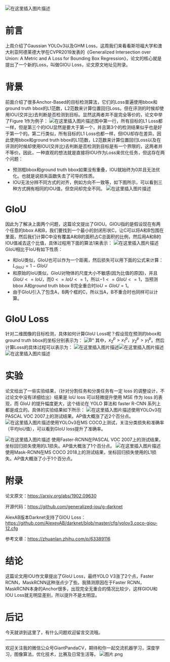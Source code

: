 ![在这里插入图片描述](https://img-blog.csdnimg.cn/20191214132653222.png?x-oss-process=image/watermark,type_ZmFuZ3poZW5naGVpdGk,shadow_10,text_aHR0cHM6Ly9ibG9nLmNzZG4ubmV0L2p1c3Rfc29ydA==,size_16,color_FFFFFF,t_70)
# 前言
上周介绍了Gaussian YOLOv3以及GHM Loss，这周我们来看看斯坦福大学和澳大利亚阿德莱德大学在CVPR2019发表的《Generalized Intersection over Union: A Metric and A Loss for Bounding Box Regression》，论文的核心就是提出了一个新的Loss，叫做GIOU Loss，论文原文地址见附录。

# 背景
前面介绍了很多Anchor-Based的目标检测算法，它们的Loss普遍使用bbox和ground truth bbox的L1范数，L2范数来计算位置回归Loss。但在评测的时候却使用IOU(交并比)去判断是否检测到目标。显然这两者并不是完全等价的，论文中举了Figure 1作为例子：
![在这里插入图片描述](https://img-blog.csdnimg.cn/20191214132621872.png?x-oss-process=image/watermark,type_ZmFuZ3poZW5naGVpdGk,shadow_10,text_aHR0cHM6Ly9ibG9nLmNzZG4ubmV0L2p1c3Rfc29ydA==,size_16,color_FFFFFF,t_70)图中第一行，所有目标的L1 Loss都一样，但是第三个的IOU显然是要大于第一个，并且第3个的检测结果似乎也是好于第一个的。第二行类似，所有目标的L1 Loss也都一样，但IOU却存在差异。因此使用bbox和ground truth bbox的L1范数，L2范数来计算位置回归Loss以及在评测的时候却使用IOU(交并比)去判断是否检测到目标是有一个界限的，这两者并不等价。因此，一种直观的想法就是直接将IOU作为Loss来优化任务，但这存在两个问题：
- 预测框bbox和ground truth bbox如果没有重叠，IOU就始终为0并且无法优化。也就是说损失函数失去了可导的性质。
- IOU无法分辨不同方式的对齐，例如方向不一致等，如下图所示，可以看到三种方式拥有相同的IOU值，但空间却完全不同。
![在这里插入图片描述](https://img-blog.csdnimg.cn/2019121413345421.png?x-oss-process=image/watermark,type_ZmFuZ3poZW5naGVpdGk,shadow_10,text_aHR0cHM6Ly9ibG9nLmNzZG4ubmV0L2p1c3Rfc29ydA==,size_16,color_FFFFFF,t_70)
# GIoU
因此为了解决上面两个问题，这篇论文提出了GIOU。GIOU指的是假设现在有两个任意的bbox A和B，我们要找到一个最小的封闭形状C，让C可以将A和B包围在里面，然后我们计算C中没有覆盖A和B的面积占C总面积的比例，然后用A和B的IOU值减去这个比值，具体过程用下面的算法1来表示：
![在这里插入图片描述](https://img-blog.csdnimg.cn/20191214133926193.png?x-oss-process=image/watermark,type_ZmFuZ3poZW5naGVpdGk,shadow_10,text_aHR0cHM6Ly9ibG9nLmNzZG4ubmV0L2p1c3Rfc29ydA==,size_16,color_FFFFFF,t_70)GIoU相比于IoU有如下性质：
- 和IoU类似，GIoU也可以作为一个距离，然后损失可以用下面的公式来计算： $L_{GIoU}=1-GIoU$
- 和原始的IoU类似，GIoU对物体的尺度大小不敏感(因为比值的原因)，并且$GIoU<=IoU$，而$0<=IoU<=1$，所以$-1<=GIoU<=1$，当预测bbox A和ground truth bbox B完全重合时$IoU=GIoU=1$。
- 由于GIoU引入了包含A，B两个框的C，所以当A，B不重合时也同样可以计算。

# GIoU Loss
针对二维图像的目标检测，具体如何计算GIoU Loss呢？假设现在预测的bbox和ground truth bbox的坐标分别表示为：
![$B^$](https://img-blog.csdnimg.cn/20191214134726478.png)
其中，$x_2^p>x_1^p，y_2^p>y_1^p$。然后计算Loss的具体过程可以表示为：
![在这里插入图片描述](https://img-blog.csdnimg.cn/20191214135008303.png?x-oss-process=image/watermark,type_ZmFuZ3poZW5naGVpdGk,shadow_10,text_aHR0cHM6Ly9ibG9nLmNzZG4ubmV0L2p1c3Rfc29ydA==,size_16,color_FFFFFF,t_70)![在这里插入图片描述](https://img-blog.csdnimg.cn/20191214135017761.png?x-oss-process=image/watermark,type_ZmFuZ3poZW5naGVpdGk,shadow_10,text_aHR0cHM6Ly9ibG9nLmNzZG4ubmV0L2p1c3Rfc29ydA==,size_16,color_FFFFFF,t_70)![在这里插入图片描述](https://img-blog.csdnimg.cn/20191214135811584.png)
# 实验
论文给出了一些实验结果，（针对分割任务和分类任务有一定 loss 的调整设计，不过论文中没有详细给出）结果是 IoU loss 可以轻微提升使用 MSE 作为 loss 的表现，而 GIoU 的提升幅度更大，这个结论在 YOLO 算法和 faster R-CNN 系列上都是成立的。具体的实验结果如下所示：
![在这里插入图片描述](https://img-blog.csdnimg.cn/20191214140024308.png?x-oss-process=image/watermark,type_ZmFuZ3poZW5naGVpdGk,shadow_10,text_aHR0cHM6Ly9ibG9nLmNzZG4ubmV0L2p1c3Rfc29ydA==,size_16,color_FFFFFF,t_70)使用YOLOv3在PASCAL VOC 2007上的测试结果。AP值大概涨了近2个百分点。
![在这里插入图片描述](https://img-blog.csdnimg.cn/20191214140204360.png?x-oss-process=image/watermark,type_ZmFuZ3poZW5naGVpdGk,shadow_10,text_aHR0cHM6Ly9ibG9nLmNzZG4ubmV0L2p1c3Rfc29ydA==,size_16,color_FFFFFF,t_70)使用YOLOv3在MS COCO上测试，关注分类损失和准确率（平均IoU值），可以看到GIoU loss提升了准确率。

![在这里插入图片描述](https://img-blog.csdnimg.cn/20191214140933467.png?x-oss-process=image/watermark,type_ZmFuZ3poZW5naGVpdGk,shadow_10,text_aHR0cHM6Ly9ibG9nLmNzZG4ubmV0L2p1c3Rfc29ydA==,size_16,color_FFFFFF,t_70)
使用Faster-RCNN在PASCAL VOC 2007上的测试结果，坐标回归损失使用的L1损失。AP值大概涨了1个百分点。
![在这里插入图片描述](https://img-blog.csdnimg.cn/20191214141011299.png?x-oss-process=image/watermark,type_ZmFuZ3poZW5naGVpdGk,shadow_10,text_aHR0cHM6Ly9ibG9nLmNzZG4ubmV0L2p1c3Rfc29ydA==,size_16,color_FFFFFF,t_70)使用Mask-RCNN在MS COCO 2018上的测试结果，坐标回归损失使用的L1损失。AP值大概涨了小于1个百分点。

# 附录
论文原文：https://arxiv.org/abs/1902.09630

开源代码：https://github.com/generalized-iou/g-darknet

AlexAB版本Darknet支持了GIOU Loss：https://github.com/AlexeyAB/darknet/blob/master/cfg/yolov3.coco-giou-12.cfg

参考文章：https://zhuanlan.zhihu.com/p/63389116
# 结论
这篇论文用IOU作文章提出了GIoU Loss，最终YOLO V3涨了2个点，Faster RCNN，MaskRCNN这种涨点少了些。我猜测原因在于Faster RCNN，MaskRCNN本身的Anchor很多，出现完全无重合的情况比较少，这样GIOU和IOU Loss就无明显差别，所以提升不是太明显。

# 后记
今天就讲到这里了，有什么问题欢迎留言交流哦。

---------------------------------------------------------------------------

欢迎关注我的微信公众号GiantPandaCV，期待和你一起交流机器学习，深度学习，图像算法，优化技术，比赛及日常生活等。
![图片.png](https://imgconvert.csdnimg.cn/aHR0cHM6Ly91cGxvYWQtaW1hZ2VzLmppYW5zaHUuaW8vdXBsb2FkX2ltYWdlcy8xOTIzNzExNS1hZDY2ZjRmMjQ5MzRhZmQx?x-oss-process=image/format,png)